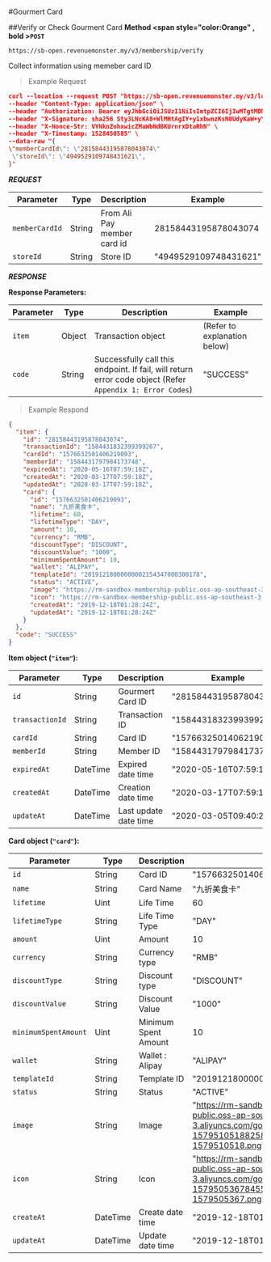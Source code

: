 #Gourmert Card

##Verify or Check Gourment Card
**Method <span style="color:Orange" , bold >`POST`</span>**

`https://sb-open.revenuemonster.my/v3/membership/verify`

Collect information using memeber card ID

> Example Request

```json
curl --location --request POST "https://sb-open.revenuemonster.my/v3/loyalty/chop-stamp/card/scan" \
--header "Content-Type: application/json" \
--header "Authorization: Bearer eyJhbGciOiJSUzI1NiIsImtpZCI6IjIwMTgtMDMtMTMiLCJ0eXAiOiJKV1QifQ.eyJhdWQiOlsiYXBpX2NsaWVudEBFaGNLQzA5QmRYUm9RMnhwWlc1MEVNV1Z4NF9UbE5MZEZRIl0sImV4cCI6MTU4NjMzNzc1OCwiaWF0IjoxNTgzNzQ1NzU4LCJpc3MiOiJodHRwczovL3NiLW9hdXRoLnJldmVudWVtb25zdGVyLm15IiwianRpIjoiRWh3S0VFOUJkWFJvUVdOalpYTnpWRzlyWlc0UXlKSG9qb2VNcHYwViIsIm5iZiI6MTU4Mzc0NTc1OCwic3ViIjoiRWhRS0NFMWxjbU5vWVc1MEVKWFZ6ZDN3cmFxVE9SSVFDZ1JWYzJWeUVJeUpxSXp2eU1QVmNRIn0.FfBkCb7fjCKJdcy_DS06dKgEtcAvukPio0HyDRtH2UovhZsLFSqD_8oo21u094XSor_mqFg4hqXmLaHjX-h92Wz3kHl7OwiKQb16x8Rnl5OdyPHtMqIZqP8ab8Ch0RHEZ33VchK1zBTnG6Xosrb1B44tWqJ0_kdTtbRZN4rG821C8i4sb6sx8GaxgluJ5q7CEifMTBFJam_Jub9LfAfukq8YyIl0Bykp7B3A_su2QoELL9L_ElJdV9FuwFPHcKr9bxLvVSrEdyrFg7IBm_tJHxSl8gTh3j4b6lWZrBCfMSLraXaYRNzz1ddbVnwYD4aRuSyRmQeMYTUj0cInktnKUA" \
--header "X-Signature: sha256 Sty3LNcKA8+WlMHtAgIY+y1xbwnzKsN0UdyKaW+yYIgcTkBAtF7G5Lx251qQITURJ4wiXPDODxhs1nFVmBBing==" \
--header "X-Nonce-Str: VYNknZohxwicZMaWbNdBKUrnrxDtaRhN" \
--header "X-Timestamp: 1528450585" \
--data-raw "{
\"memberCardId\": \"28158443195878043074\"
 \"storeId\": \"4949529109748431621\",
}"
```

**_REQUEST_**

| Parameter                 | Type   | Description                 | Example               |
| ------------------------- | ------ | --------------------------- | --------------------- |
| <code>memberCardId</code> | String | From Ali Pay member card id | 28158443195878043074  |
| <code>storeId</code>      | String | Store ID                    | "4949529109748431621" |

**_RESPONSE_**

<strong>Response Parameters:</strong>

| Parameter         | Type   | Description                                                                                               | Example                      |
| ----------------- | ------ | --------------------------------------------------------------------------------------------------------- | ---------------------------- |
| <code>item</code> | Object | Transaction object                                                                                        | (Refer to explanation below) |
| <code>code</code> | String | Successfully call this endpoint. If fail, will return error code object (Refer `Appendix 1: Error Codes`) | "SUCCESS"                    |

> Example Respond

```json
{
  "item": {
    "id": "28158443195878043074",
    "transactionId": "1584431832399399267",
    "cardId": "1576632501406219093",
    "memberId": "1584431797984173748",
    "expiredAt": "2020-05-16T07:59:18Z",
    "createdAt": "2020-03-17T07:59:18Z",
    "updatedAt": "2020-03-17T07:59:18Z",
    "card": {
      "id": "1576632501406219093",
      "name": "九折美食卡",
      "lifetime": 60,
      "lifetimeType": "DAY",
      "amount": 10,
      "currency": "RMB",
      "discountType": "DISCOUNT",
      "discountValue": "1000",
      "minimumSpentAmount": 10,
      "wallet": "ALIPAY",
      "templateId": "20191218000000002154347000300178",
      "status": "ACTIVE",
      "image": "https://rm-sandbox-membership-public.oss-ap-southeast-3.aliyuncs.com/gourmet/card/image-1579510518825819467-1579510518.png",
      "icon": "https://rm-sandbox-membership-public.oss-ap-southeast-3.aliyuncs.com/gourmet/card/icon-1579505367845553007-1579505367.png",
      "createdAt": "2019-12-18T01:28:24Z",
      "updatedAt": "2019-12-18T01:28:24Z"
    }
  },
  "code": "SUCCESS"
}
```

<strong>Item object (`"item"`):</strong>

| Parameter                  | Type     | Description           | Example                |
| -------------------------- | -------- | --------------------- | ---------------------- |
| <code>id</code>            | String   | Gourmert Card ID      | "28158443195878043074" |
| <code>transactionId</code> | String   | Transaction ID        | "1584431832399399267"  |
| <code>cardId</code>        | String   | Card ID               | "1576632501406219093"  |
| <code>memberId</code>      | String   | Member ID             | "1584431797984173748"  |
| <code>expiredAt</code>     | DateTime | Expired date time     | "2020-05-16T07:59:18Z" |
| <code>createdAt</code>     | DateTime | Creation date time    | "2020-03-17T07:59:18Z" |
| <code>updateAt</code>      | DateTime | Last update date time | "2020-03-05T09:40:21Z" |

<strong> Card object (`"card"`):</strong>

| Parameter                       | Type     | Description          | Example                                                                                                                      |
| ------------------------------- | -------- | -------------------- | ---------------------------------------------------------------------------------------------------------------------------- |
| <code>id</code>                 | String   | Card ID              | "1576632501406219093"                                                                                                        |
| <code>name</code>               | String   | Card Name            | "九折美食卡"                                                                                                                 |
| <code>lifetime</code>           | Uint     | Life Time            | 60                                                                                                                           |
| <code>lifetimeType</code>       | String   | Life Time Type       | "DAY"                                                                                                                        |
| <code>amount</code>             | Uint     | Amount               | 10                                                                                                                           |
| <code>currency</code>           | String   | Currency type        | "RMB"                                                                                                                        |
| <code>discountType</code>       | String   | Discount type        | "DISCOUNT"                                                                                                                   |
| <code>discountValue</code>      | String   | Discount Value       | "1000"                                                                                                                       |
| <code>minimumSpentAmount</code> | Uint     | Minimum Spent Amount | 10                                                                                                                           |
| <code>wallet</code>             | String   | Wallet : Alipay      | "ALIPAY"                                                                                                                     |
| <code>templateId</code>         | String   | Template ID          | "20191218000000002154347000300178"                                                                                           |
| <code>status</code>             | String   | Status               | "ACTIVE"                                                                                                                     |
| <code>image</code>              | String   | Image                | "https://rm-sandbox-membership-public.oss-ap-southeast-3.aliyuncs.com/gourmet/card/image-1579510518825819467-1579510518.png" |
| <code>icon</code>               | String   | Icon                 | "https://rm-sandbox-membership-public.oss-ap-southeast-3.aliyuncs.com/gourmet/card/icon-1579505367845553007-1579505367.png"  |
| <code>createAt</code>           | DateTime | Create date time     | "2019-12-18T01:28:24Z"                                                                                                       |
| <code>updateAt</code>           | DateTime | Update date time     | "2019-12-18T01:28:24Z"                                                                                                       |
